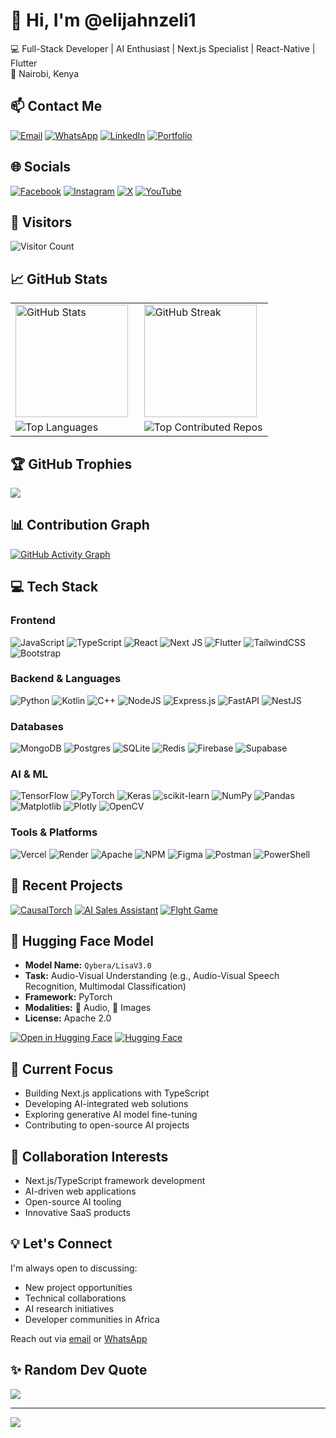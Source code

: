 # 👋 Hi, I'm @elijahnzeli1  
💻 Full-Stack Developer | AI Enthusiast | Next.js Specialist | React-Native | Flutter  
📍 Nairobi, Kenya  

## 📫 Contact Me
[![Email](https://img.shields.io/badge/Email-elijahnzeli924%40gmail.com-blue?style=flat&logo=gmail)](mailto:elijahnzeli924@gmail.com)
[![WhatsApp](https://img.shields.io/badge/WhatsApp-%2B254741905247-brightgreen?style=flat&logo=whatsapp)](https://wa.me/+254741905247)
[![LinkedIn](https://img.shields.io/badge/LinkedIn-Connect-blue?style=flat&logo=linkedin)](https://www.linkedin.com/in/elijah-nzeli)
[![Portfolio](https://img.shields.io/badge/Portfolio-Visit%20My%20Site-ff69b4?style=flat)](https://elijahnzeli1.github.io/PortifolioEN/)

## 🌐 Socials
[![Facebook](https://img.shields.io/badge/Facebook-%231877F2.svg?logo=Facebook&logoColor=white)](https://facebook.com/srpnthuku) 
[![Instagram](https://img.shields.io/badge/Instagram-%23E4405F.svg?logo=Instagram&logoColor=white)](https://instagram.com/nzelielijah) 
[![X](https://img.shields.io/badge/X-black.svg?logo=X&logoColor=white)](https://x.com/NzeliElijah) 
[![YouTube](https://img.shields.io/badge/YouTube-%23FF0000.svg?logo=YouTube&logoColor=white)](https://youtube.com/@N.E.N-org) 

## 👀 Visitors
![Visitor Count](https://komarev.com/ghpvc/?username=elijahnzeli1&color=blueviolet)

## 📈 GitHub Stats
<table align="center">
  <tr>
    <td width="50%">
      <img height="180em" src="https://github-readme-stats.vercel.app/api?username=elijahnzeli1&show_icons=true&theme=algolia&include_all_commits=true&count_private=true" alt="GitHub Stats" />
    </td>
    <td width="50%">
      <img height="180em" src="https://nirzak-streak-stats.vercel.app/?user=elijahnzeli1&theme=dark&hide_border=false" alt="GitHub Streak" />
    </td>
  </tr>
  <tr>
    <td width="50%">
      <img src="https://github-readme-stats.vercel.app/api/top-langs/?username=elijahnzeli1&layout=compact&theme=radical&hide_border=true&langs_count=8&hide=html,css" alt="Top Languages" />
    </td>
    <td width="50%">
      <img src="https://github-contributor-stats.vercel.app/api?username=elijahnzeli1&limit=5&theme=dark&combine_all_yearly_contributions=true" alt="Top Contributed Repos" />
    </td>
  </tr>
</table>

## 🏆 GitHub Trophies
![](https://github-profile-trophy.vercel.app/?username=elijahnzeli1&theme=radical&no-frame=false&no-bg=true&margin-w=4)

## 📊 Contribution Graph
[![GitHub Activity Graph](https://github-readme-activity-graph.vercel.app/graph?username=elijahnzeli1&theme=react-dark&bg_color=0D1117&hide_border=true&area=true&custom_title=Contribution+Timeline)](https://github.com/ashutosh00710/github-readme-activity-graph)

## 💻 Tech Stack

### Frontend
![JavaScript](https://img.shields.io/badge/javascript-%23323330.svg?style=for-the-badge&logo=javascript&logoColor=%23F7DF1E) 
![TypeScript](https://img.shields.io/badge/typescript-%23007ACC.svg?style=for-the-badge&logo=typescript&logoColor=white) 
![React](https://img.shields.io/badge/React-61DAFB?logo=react&logoColor=white&style=for-the-badge)
![Next JS](https://img.shields.io/badge/Next-black?style=for-the-badge&logo=next.js&logoColor=white) 
![Flutter](https://img.shields.io/badge/Flutter-%2302569B.svg?style=for-the-badge&logo=Flutter&logoColor=white) 
![TailwindCSS](https://img.shields.io/badge/tailwindcss-%2338B2AC.svg?style=for-the-badge&logo=tailwind-css&logoColor=white) 
![Bootstrap](https://img.shields.io/badge/bootstrap-%238511FA.svg?style=for-the-badge&logo=bootstrap&logoColor=white)

### Backend & Languages
![Python](https://img.shields.io/badge/python-3670A0?style=for-the-badge&logo=python&logoColor=ffdd54) 
![Kotlin](https://img.shields.io/badge/kotlin-%237F52FF.svg?style=for-the-badge&logo=kotlin&logoColor=white) 
![C++](https://img.shields.io/badge/c++-%2300599C.svg?style=for-the-badge&logo=c%2B%2B&logoColor=white) 
![NodeJS](https://img.shields.io/badge/node.js-6DA55F?style=for-the-badge&logo=node.js&logoColor=white) 
![Express.js](https://img.shields.io/badge/express.js-%23404d59.svg?style=for-the-badge&logo=express&logoColor=%2361DAFB) 
![FastAPI](https://img.shields.io/badge/FastAPI-005571?style=for-the-badge&logo=fastapi) 
![NestJS](https://img.shields.io/badge/nestjs-%23E0234E.svg?style=for-the-badge&logo=nestjs&logoColor=white)

### Databases
![MongoDB](https://img.shields.io/badge/MongoDB-%234ea94b.svg?style=for-the-badge&logo=mongodb&logoColor=white) 
![Postgres](https://img.shields.io/badge/postgres-%23316192.svg?style=for-the-badge&logo=postgresql&logoColor=white) 
![SQLite](https://img.shields.io/badge/sqlite-%2307405e.svg?style=for-the-badge&logo=sqlite&logoColor=white) 
![Redis](https://img.shields.io/badge/redis-%23DD0031.svg?style=for-the-badge&logo=redis&logoColor=white) 
![Firebase](https://img.shields.io/badge/firebase-%23039BE5.svg?style=for-the-badge&logo=firebase) 
![Supabase](https://img.shields.io/badge/Supabase-3ECF8E?style=for-the-badge&logo=supabase&logoColor=white)

### AI & ML
![TensorFlow](https://img.shields.io/badge/TensorFlow-%23FF6F00.svg?style=for-the-badge&logo=TensorFlow&logoColor=white) 
![PyTorch](https://img.shields.io/badge/PyTorch-%23EE4C2C.svg?style=for-the-badge&logo=PyTorch&logoColor=white) 
![Keras](https://img.shields.io/badge/Keras-%23D00000.svg?style=for-the-badge&logo=Keras&logoColor=white) 
![scikit-learn](https://img.shields.io/badge/scikit--learn-%23F7931E.svg?style=for-the-badge&logo=scikit-learn&logoColor=white) 
![NumPy](https://img.shields.io/badge/numpy-%23013243.svg?style=for-the-badge&logo=numpy&logoColor=white) 
![Pandas](https://img.shields.io/badge/pandas-%23150458.svg?style=for-the-badge&logo=pandas&logoColor=white) 
![Matplotlib](https://img.shields.io/badge/Matplotlib-%23ffffff.svg?style=for-the-badge&logo=Matplotlib&logoColor=black) 
![Plotly](https://img.shields.io/badge/Plotly-%233F4F75.svg?style=for-the-badge&logo=plotly&logoColor=white) 
![OpenCV](https://img.shields.io/badge/opencv-%23white.svg?style=for-the-badge&logo=opencv&logoColor=white)

### Tools & Platforms
![Vercel](https://img.shields.io/badge/vercel-%23000000.svg?style=for-the-badge&logo=vercel&logoColor=white) 
![Render](https://img.shields.io/badge/Render-%46E3B7.svg?style=for-the-badge&logo=render&logoColor=white) 
![Apache](https://img.shields.io/badge/apache-%23D42029.svg?style=for-the-badge&logo=apache&logoColor=white) 
![NPM](https://img.shields.io/badge/NPM-%23CB3837.svg?style=for-the-badge&logo=npm&logoColor=white) 
![Figma](https://img.shields.io/badge/figma-%23F24E1E.svg?style=for-the-badge&logo=figma&logoColor=white) 
![Postman](https://img.shields.io/badge/Postman-FF6C37?style=for-the-badge&logo=postman&logoColor=white) 
![PowerShell](https://img.shields.io/badge/PowerShell-%235391FE.svg?style=for-the-badge&logo=powershell&logoColor=white)

## 🚀 Recent Projects

[![CausalTorch](https://github-readme-stats.vercel.app/api/pin/?username=elijahnzeli1&repo=CausalTorch&theme=dark)](https://github.com/elijahnzeli1/CausalTorch)
[![AI Sales Assistant](https://github-readme-stats.vercel.app/api/pin/?username=elijahnzeli1&repo=salesai&theme=dark)](https://github.com/elijahnzeli1/salesai)
[![Flght Game](https://github-readme-stats.vercel.app/api/pin/?username=elijahnzeli1&repo=FlightSim&theme=dark)](https://github.com/elijahnzeli1/FlightSim)

## 🤗 Hugging Face Model

- **Model Name:** `Qybera/LisaV3.0`  
- **Task:** Audio-Visual Understanding (e.g., Audio-Visual Speech Recognition, Multimodal Classification)
- **Framework:** PyTorch
- **Modalities:** 🎵 Audio, 📸 Images
- **License:** Apache 2.0

[![Open in Hugging Face](https://img.shields.io/badge/Open%20in-Hugging%20Face-orange)](https://huggingface.co/Qybera/LisaV3.0)
[![Hugging Face](https://img.shields.io/badge/🤗%20Hugging%20Face-Model%20Hub-blue)](https://huggingface.co/Qybera/LisaV3.0)

## 🎯 Current Focus

- Building Next.js applications with TypeScript
- Developing AI-integrated web solutions
- Exploring generative AI model fine-tuning
- Contributing to open-source AI projects

## 🤝 Collaboration Interests

- Next.js/TypeScript framework development
- AI-driven web applications
- Open-source AI tooling
- Innovative SaaS products

## 💡 Let's Connect

I'm always open to discussing:
- New project opportunities
- Technical collaborations
- AI research initiatives
- Developer communities in Africa

Reach out via [email](mailto:elijahnzeli924@gmail.com) or [WhatsApp](https://wa.me/+254741905247)

## ✨ Random Dev Quote
![](https://quotes-github-readme.vercel.app/api?type=horizontal&theme=light)

---
[![](https://visitcount.itsvg.in/api?id=elijahnzeli1&icon=3&color=0)](https://visitcount.itsvg.in)

<!-- Proudly created with GPRM ( https://gprm.itsvg.in ) -->
